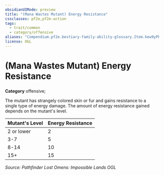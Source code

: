 ```yaml
---
obsidianUIMode: preview
title: "(Mana Wastes Mutant) Energy Resistance"
cssclasses: pf2e,pf2e-action
tags:
  - trait/common
  - category/offensive
aliases: "Compendium.pf2e.bestiary-family-ability-glossary.Item.kew9yPbf83smsCyL"
license: OGL
---
```

# (Mana Wastes Mutant) Energy Resistance

### 

**Category** offensive; 




The mutant has strangely colored skin or fur and gains resistance to a single type of energy damage. The amount of energy resistance gained depends on the mutant's level.

  

| Mutant's Level | Energy Resistance |
| --- | --- |
| 2 or lower | 2 |
| 3-7 | 5 |
| 8-14 | 10 |
| 15+ | 15 |

*Source: Pathfinder Lost Omens: Impossible Lands*
*OGL*